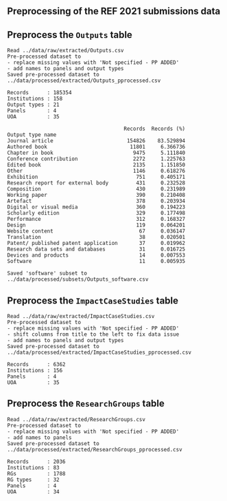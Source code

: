 ## Preprocessing of the REF 2021 submissions data

## Preprocess the `Outputs` table

    Read ../data/raw/extracted/Outputs.csv
    Pre-processed dataset to 
    - replace missing values with 'Not specified - PP ADDED'
    - add names to panels and output types
    Saved pre-processed dataset to ../data/processed/extracted/Outputs_pprocessed.csv
    
    Records      : 185354
    Institutions : 158
    Output types : 21
    Panels       : 4
    UOA          : 35
    
                                          Records  Records (%)
    Output type name                                          
    Journal article                        154826    83.529894
    Authored book                           11801     6.366736
    Chapter in book                          9475     5.111840
    Conference contribution                  2272     1.225763
    Edited book                              2135     1.151850
    Other                                    1146     0.618276
    Exhibition                                751     0.405171
    Research report for external body         431     0.232528
    Composition                               430     0.231989
    Working paper                             390     0.210408
    Artefact                                  378     0.203934
    Digital or visual media                   360     0.194223
    Scholarly edition                         329     0.177498
    Performance                               312     0.168327
    Design                                    119     0.064201
    Website content                            67     0.036147
    Translation                                38     0.020501
    Patent/ published patent application       37     0.019962
    Research data sets and databases           31     0.016725
    Devices and products                       14     0.007553
    Software                                   11     0.005935
    
    Saved 'software' subset to ../data/processed/subsets/Outputs_software.csv


## Preprocess the `ImpactCaseStudies` table

    Read ../data/raw/extracted/ImpactCaseStudies.csv
    Pre-processed dataset to 
    - replace missing values with 'Not specified - PP ADDED'
    - shift columns from title to the left to fix data issue
    - add names to panels and output types
    Saved pre-processed dataset to ../data/processed/extracted/ImpactCaseStudies_pprocessed.csv
    
    Records      : 6362
    Institutions : 156
    Panels       : 4
    UOA          : 35


## Preprocess the `ResearchGroups` table

    Read ../data/raw/extracted/ResearchGroups.csv
    Pre-processed dataset to 
    - replace missing values with 'Not specified - PP ADDED'
    - add names to panels
    Saved pre-processed dataset to ../data/processed/extracted/ResearchGroups_pprocessed.csv
    
    Records      : 2036
    Institutions : 83
    RGs          : 1788
    RG types     : 32
    Panels       : 4
    UOA          : 34

